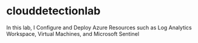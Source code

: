 # clouddetectionlab
In this lab, I Configure and Deploy Azure Resources such as Log Analytics Workspace, Virtual Machines, and Microsoft Sentinel
